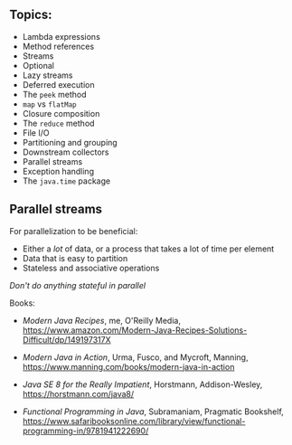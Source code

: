 ## Topics:

* Lambda expressions
* Method references
* Streams
* Optional
* Lazy streams
* Deferred execution
* The `peek` method
* `map` vs `flatMap`
* Closure composition
* The `reduce` method
* File I/O
* Partitioning and grouping
* Downstream collectors
* Parallel streams
* Exception handling
* The `java.time` package

## Parallel streams

For parallelization to be beneficial:

* Either a _lot_ of data, or a process that takes a lot of time per element
* Data that is easy to partition
* Stateless and associative operations

_Don't do anything stateful in parallel_

Books:

* _Modern Java Recipes_, me, O'Reilly Media,
https://www.amazon.com/Modern-Java-Recipes-Solutions-Difficult/dp/149197317X

* _Modern Java in Action_, Urma, Fusco, and Mycroft, Manning, https://www.manning.com/books/modern-java-in-action

* _Java SE 8 for the Really Impatient_, Horstmann, Addison-Wesley, https://horstmann.com/java8/

* _Functional Programming in Java_, Subramaniam, Pragmatic Bookshelf, https://www.safaribooksonline.com/library/view/functional-programming-in/9781941222690/